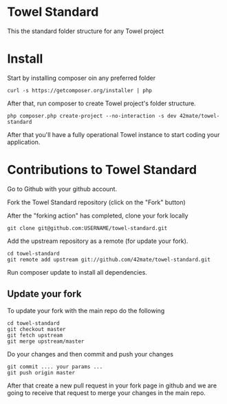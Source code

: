 Towel Standard
==============

This the standard folder structure for any Towel project

Install
=======
Start by installing composer oin any preferred folder

````
curl -s https://getcomposer.org/installer | php
````

After that, run composer to create Towel project's folder structure.

```
php composer.php create-project --no-interaction -s dev 42mate/towel-standard
```

After that you'll have a fully operational Towel instance to start coding your application.


Contributions to Towel Standard
===============================

Go to Github with your github account.

Fork the Towel Standard repository (click on the "Fork" button)

After the "forking action" has completed, clone your fork locally

```
git clone git@github.com:USERNAME/towel-standard.git
```

Add the upstream repository as a remote (for update your fork).

```
cd towel-standard
git remote add upstream git://github.com/42mate/towel-standard.git
```

Run composer update to install all dependencies.

## Update your fork ##

To update your fork with the main repo do the following

```
cd towel-standard
git checkout master
git fetch upstream
git merge upstream/master
```

Do your changes and then commit and push your changes

```
git commit .... your params ...
git push origin master
```

After that create a new pull request in your fork page in github and we are going
to receive that request to merge your changes in the main repo.
